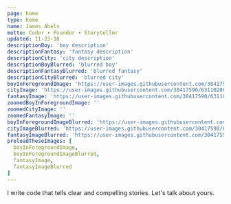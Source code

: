 ```yaml
---
page: home
type: home
name: James Abels
motto: Coder ∙ Founder ∙ Storyteller
updated: 11-23-18
descriptionBoy: 'boy description'
descriptionFantasy: 'fantasy description'
descriptionCity: 'city description'
descriptionBoyBlurred: 'blurred boy'
descriptionFantasyBlurred: 'blurred fantasy'
descriptionCityBlurred: 'blurred city'
boyInForegroundImage: 'https://user-images.githubusercontent.com/30417590/64035529-06cc7c80-cb1f-11e9-91e2-93db0422b410.png'
cityImage: 'https://user-images.githubusercontent.com/30417590/63110286-11044d80-bf59-11e9-992e-91d837d0d0c7.png'
fantasyImage: 'https://user-images.githubusercontent.com/30417590/63110285-11044d80-bf59-11e9-9e4e-0e08319f3436.png'
zoomedBoyInForegroundImage: ''
zoomedCityImage: ''
zoomedFantasyImage: ''
boyInForegroundImageBlurred: 'https://user-images.githubusercontent.com/30417590/63667659-a3e78800-c7a2-11e9-88ea-b593a5481d17.png'
cityImageBlurred: 'https://user-images.githubusercontent.com/30417590/63664327-1866fa80-c794-11e9-89cd-bf3544c1ccfc.png'
fantasyImageBlurred: 'https://user-images.githubusercontent.com/30417590/63658897-3d4f7380-c77c-11e9-8611-9d64766ab426.png'
preloadTheseImages: [
  boyInForegroundImage,
  boyInForegroundImageBlurred,
  fantasyImage,
  fantasyImageBlurred
]
---
```


I write code that tells clear and compelling stories. Let's talk about yours.